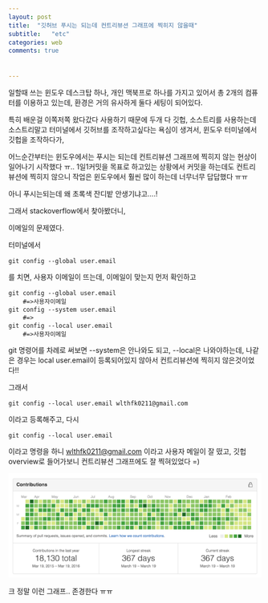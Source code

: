 ```yaml
---
layout: post
title:  "깃허브 푸시는 되는데 컨트리뷰션 그래프에 찍히지 않을때"
subtitle:   "etc"
categories: web
comments: true


---
```




일할때 쓰는 윈도우 데스크탑 하나, 개인 맥북프로 하나를 가지고 있어서 총 2개의 컴퓨터를 이용하고 있는데, 환경은 거의 유사하게 둘다 세팅이 되어있다.

특히 배운걸 이쪽저쪽 왔다갔다 사용하기 때문에 두개 다 깃헙, 소스트리를 사용하는데 소스트리말고 터미널에서 깃허브를 조작하고싶다는 욕심이 생겨서, 윈도우 터미널에서 깃헙을 조작하다가,

어느순간부터는 윈도우에서는 푸시는 되는데 컨트리뷰션 그래프에 찍히지 않는 현상이 일어나기 시작했다 ㅠ.. 1일1커밋을 목표로 하고있는 상황에서 커밋을 하는데도 컨트리뷰션에 찍히지 않으니 작업은 윈도우에서 훨씬 많이 하는데 너무너무 답답했다 ㅠㅠ

아니 푸시는되는데 왜 초록색 잔디밭 안생기냐고....!

그래서 stackoverflow에서 찾아봤더니,

이메일의 문제였다.



터미널에서

~~~
git config --global user.email
~~~

를 치면, 사용자 이메일이 뜨는데, 이메일이 맞는지 먼저 확인하고

~~~
git config --global user.email
	#=>사용자이메일
git config --system user.email
	#=>
git config --local user.email
	#=>사용자이메일
~~~

git 명령어를 차례로 써보면 --system은 안나와도 되고, --local은 나와야하는데, 나같은 경우는 local user.email이 등록되어있지 않아서 컨트리뷰션에 찍히지 않은것이었다!!

그래서 

~~~
git config --local user.email wlthfk0211@gmail.com
~~~

이라고 등록해주고, 다시 

~~~
git config --local user.email
~~~

이라고 명령을 하니 wlthfk0211@gmail.com 이라고 사용자 메일이 잘 떴고, 깃헙 overview로 들어가보니 컨트리뷰션 그래프에도 잘 찍혀있었다 =)





![contributions](/assets/img/contributions.png)



크 정말 이런 그래프.. 존경한다 ㅠㅠ


